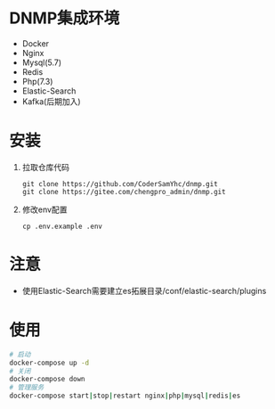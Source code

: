 # DNMP集成环境
- Docker
- Nginx
- Mysql(5.7)
- Redis
- Php(7.3)
- Elastic-Search
- Kafka(后期加入)
# 安装
1. 拉取仓库代码
    ```git
    git clone https://github.com/CoderSamYhc/dnmp.git
   git clone https://gitee.com/chengpro_admin/dnmp.git
    ```
2. 修改env配置
    ```$xslt
    cp .env.example .env
    ```
# 注意
- 使用Elastic-Search需要建立es拓展目录/conf/elastic-search/plugins
# 使用
```bash
# 启动
docker-compose up -d
# 关闭
docker-compose down
# 管理服务
docker-compose start|stop|restart nginx|php|mysql|redis|es
```

